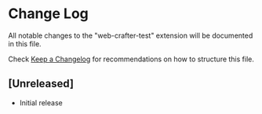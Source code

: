 # Change Log

All notable changes to the "web-crafter-test" extension will be documented in this file.

Check [Keep a Changelog](http://keepachangelog.com/) for recommendations on how to structure this file.

## [Unreleased]

- Initial release